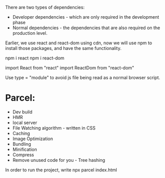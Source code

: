 There are two types of dependencies:
- Developer dependencies - which are only required in the development phase
- Normal dependencies - the dependencies that are also required on the production level.

Earlier, we use react and react-dom using cdn, now we will use npm to install those packages, and have the same functionality.

npm i react
npm i react-dom

import React from "react"
import ReactDom from "react-dom"

Use type = "module" to avoid js file being read as a normal browser script.

# Parcel:

- Dev build
- HMR
- local server
- File Watching algorithm - written in CSS
- Caching
- Image Optimization
- Bundling
- Minification
- Compress
- Remove unused code for you - Tree hashing

In order to run the project, write npx parcel index.html